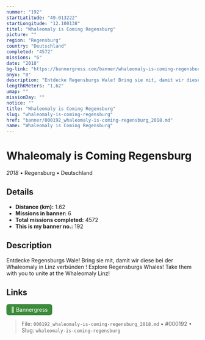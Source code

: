 ```yaml
---
nummer: "192"
startLatitude: "49.013222"
startLongitude: "12.100138"
titel: "Whaleomaly is Coming Regensburg"
picture: ""
region: "Regensburg"
country: "Deutschland"
completed: "4572"
missions: "6"
date: "2018"
bg-link: "https://bannergress.com/banner/whaleomaly-is-coming-regensburg-7a9c"
onyx: "0"
description: "Entdecke Regensburgs Wale! Bring sie mit, damit wir diese bei der Whaleomaly in Linz verbünden !\nExplore Regensburgs Whales! Take them with you to unite at the Whaleomaly Linz!"
lengthKMeters: "1,62"
umap: ""
missionDay: ""
notice: ""
title: "Whaleomaly is Coming Regensburg"
slug: "whaleomaly-is-coming-regensburg"
href: "banner/000192_whaleomaly-is-coming-regensburg_2018.md"
name: "Whaleomaly is Coming Regensburg"
---
```

# Whaleomaly is Coming Regensburg

*2018* • Regensburg • Deutschland





## Details
- **Distance (km):** 1.62
- **Missions in banner:** 6
- **Total missions completed:** 4572
- **This is my banner no.:** 192



## Description
Entdecke Regensburgs Wale! Bring sie mit, damit wir diese bei der Whaleomaly in Linz verbünden !
Explore Regensburgs Whales! Take them with you to unite at the Whaleomaly Linz!



## Links
<a href="https://bannergress.com/banner/whaleomaly-is-coming-regensburg-7a9c" target="_blank" style="display:inline-block;margin-right:8px;padding:6px 12px;background:#3c8b3c;color:#fff;text-decoration:none;border-radius:6px;">🔗 Bannergress</a>



> File: `000192_whaleomaly-is-coming-regensburg_2018.md`
> • #000192
> • Slug: `whaleomaly-is-coming-regensburg`
